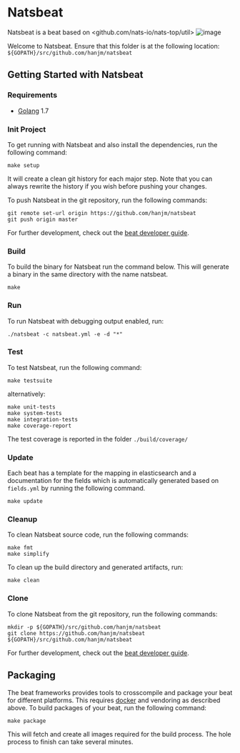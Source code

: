 # Natsbeat

Natsbeat is a beat based on <github.com/nats-io/nats-top/util>
![image](http://github.com/hanjm/natsbeat/raw/master/kibana.png)

Welcome to Natsbeat.
Ensure that this folder is at the following location:
`${GOPATH}/src/github.com/hanjm/natsbeat`

## Getting Started with Natsbeat

### Requirements

* [Golang](https://golang.org/dl/) 1.7

### Init Project
To get running with Natsbeat and also install the
dependencies, run the following command:

```
make setup
```

It will create a clean git history for each major step. Note that you can always rewrite the history if you wish before pushing your changes.

To push Natsbeat in the git repository, run the following commands:

```
git remote set-url origin https://github.com/hanjm/natsbeat
git push origin master
```

For further development, check out the [beat developer guide](https://www.elastic.co/guide/en/beats/libbeat/current/new-beat.html).

### Build

To build the binary for Natsbeat run the command below. This will generate a binary
in the same directory with the name natsbeat.

```
make
```


### Run

To run Natsbeat with debugging output enabled, run:

```
./natsbeat -c natsbeat.yml -e -d "*"
```


### Test

To test Natsbeat, run the following command:

```
make testsuite
```

alternatively:
```
make unit-tests
make system-tests
make integration-tests
make coverage-report
```

The test coverage is reported in the folder `./build/coverage/`

### Update

Each beat has a template for the mapping in elasticsearch and a documentation for the fields
which is automatically generated based on `fields.yml` by running the following command.

```
make update
```


### Cleanup

To clean  Natsbeat source code, run the following commands:

```
make fmt
make simplify
```

To clean up the build directory and generated artifacts, run:

```
make clean
```


### Clone

To clone Natsbeat from the git repository, run the following commands:

```
mkdir -p ${GOPATH}/src/github.com/hanjm/natsbeat
git clone https://github.com/hanjm/natsbeat ${GOPATH}/src/github.com/hanjm/natsbeat
```


For further development, check out the [beat developer guide](https://www.elastic.co/guide/en/beats/libbeat/current/new-beat.html).


## Packaging

The beat frameworks provides tools to crosscompile and package your beat for different platforms. This requires [docker](https://www.docker.com/) and vendoring as described above. To build packages of your beat, run the following command:

```
make package
```

This will fetch and create all images required for the build process. The hole process to finish can take several minutes.
